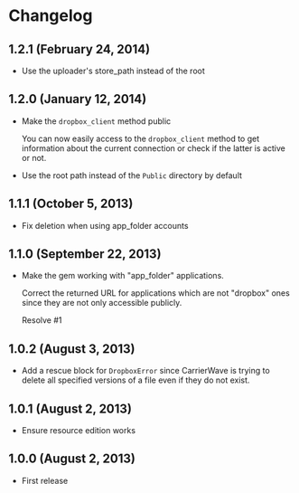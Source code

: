 # Changelog

## 1.2.1 (February 24, 2014)

* Use the uploader's store_path instead of the root

## 1.2.0 (January 12, 2014)

* Make the `dropbox_client` method public

  You can now easily access to the `dropbox_client` method to get
  information about the current connection or check if the latter is
  active or not.

* Use the root path instead of the `Public` directory by default

## 1.1.1 (October 5, 2013)

* Fix deletion when using app_folder accounts

## 1.1.0 (September 22, 2013)

* Make the gem working with "app_folder" applications.

  Correct the returned URL for applications which are not "dropbox" ones
  since they are not only accessible publicly.

  Resolve #1

## 1.0.2 (August 3, 2013)

* Add a rescue block for `DropboxError` since CarrierWave is trying to
delete all specified versions of a file even if they do not exist.

## 1.0.1 (August 2, 2013)

* Ensure resource edition works

## 1.0.0 (August 2, 2013)

* First release
